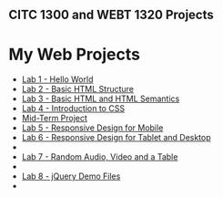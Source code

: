 ## CITC 1300 and WEBT 1320 Projects
<h1>My Web Projects</h1>

<ul> 
<li><a href="basic web desgn/index.html"> Lab 1 - Hello World<a></li>
<li><a href="lab 2/index.html"> Lab 2 - Basic HTML Structure<a></li>
<li><a href="lab 3/index.html"> Lab 3 - Basic HTML and HTML Semantics<a></li>
<li><a href="lab 4/index.html"> Lab 4 - Introduction to CSS<a></li>
<li><a href="midterm/index.html"> Mid-Term Project<a></li>
<li><a href="lab 5/index.html"> Lab 5 - Responsive Design for Mobile<a></li>
<li><a href="lab 6/index.html"> Lab 6 - Responsive Design for Tablet and Desktop<a><li>
<li><a href="lab 7/index.html"> Lab 7 - Random Audio, Video and a Table<a><li>
<li><a href="lab 8-jQuery demo files/index.html"> Lab 8 - jQuery Demo Files<a><li>

</ul>